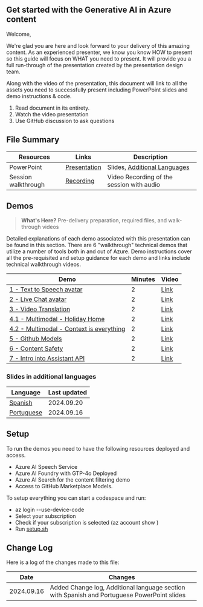 ## Get started with the Generative AI in Azure content

Welcome,

We're glad you are here and look forward to your delivery of this amazing content. As an experienced presenter, we know you know HOW to present so this guide will focus on WHAT you need to present. It will provide you a full run-through of the presentation created by the presentation design team. 

Along with the video of the presentation, this document will link to all the assets you need to successfully present including PowerPoint slides and demo instructions &
code.

1.  Read document in its entirety.
2.  Watch the video presentation
3.  Use GitHub discussion to ask questions

## File Summary

| Resources          | Links                            | Description |
|-------------------|----------------------------------|-------------------|
| PowerPoint        | [Presentation](https://aka.ms/AArvvsq) | Slides, [Additional Languages](https://github.com/microsoft/aitour-generative-ai-in-azure/blob/main/session-delivery-resources/README.md#slides-in-additional-languages) |
| Session walkthrough     | [Recording](https://aka.ms/AAs5lza) | Video Recording of the session with audio |


## Demos

> **What's Here?** Pre-delivery preparation, required files, and walk-through videos

Detailed explanations of each demo associated with this presentation can be found in this section. There are 6 "walkthrough" technical demos that utilize a number of tools both in and out of Azure. Demo instructions cover all the pre-requisited and setup guidance for each demo and links include technical walkthrough videos.

| Demo 	                                                                                               | Minutes | Video |
-------------------------------------------------------------------------------------------------------|---------|----------------- | 
|  [1 - Text to Speech avatar](text-to-speech-avatar-demo)      | 2       | [Link](https://aka.ms/AArvvsu) |
|  [2 - Live Chat avatar](live-chat-avatar-demo)                | 2       | [Link](https://aka.ms/AArw3ie) |
|  [3 - Video Translation](video-translation-demo)              | 2       | [Link](https://aka.ms/AArw3ip) |
|  [4.1 - Multimodal - Holiday Home](multimodal)                | 2       | [Link](https://aka.ms/AArw3if) |
|  [4.2 - Multimodal - Context is everything](multimodal)       | 2       | [Link](https://aka.ms/AArvo23) |
|  [5 - Github Models](github-models)                           | 2       | [Link](https://aka.ms/AArvo1o) |
|  [6 - Content Safety](content-safety)                         | 2       | [Link](https://aka.ms/AArvvse) |
|  [7 - Intro into Assistant API](agent)                        | 2       | [Link](https://aka.ms/AArvvsd) |

### Slides in additional languages
| Language | Last updated | 
|------------------- | ---- |
| [Spanish](https://aka.ms/AAs7u27) | 2024.09.20 | 
| [Portuguese](https://aka.ms/AAs7u26) | 2024.09.16| 

## Setup

To run the demos you need to have the following resources deployed and access.
- Azure AI Speech Service
- Azure AI Foundry with GTP-4o Deployed
- Azure AI Search for the content filtering demo
- Access to GitHub Marketplace Models.

To setup everything you can start a codespace and run:
- az login --use-device-code
- Select your subscription
- Check if your subscription is selected (az account show )
- Run [setup.sh](setup.sh)

## Change Log
Here is a log of the changes made to this file:

| Date       | Changes |
|------------|---------|
| 2024.09.16 | Added Change log, Additional language section with Spanish and Portuguese PowerPoint slides |



